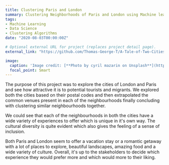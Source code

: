 ```yaml
---
title: Clustering Paris and London
summary: Clustering Neighborhoods of Paris and London using Machine learning.
tags:
- Machine Learning
- Data Science
- Clustering Algorithms
date: "2020-08-03T00:00:00Z"

# Optional external URL for project (replaces project detail page).
external_link: "https://github.com/Thomas-George-T/A-Tale-of-Two-Cities"

image:
  caption: 'Image credit: [**Photo by cyril mazarin on Unsplash**](https://miro.medium.com/max/700/0*ssrm8y8ktM7SaVZV)'
  focal_point: Smart  
---
```


The purpose of this project was to explore the cities of London and Paris and see how attractive it is to potential tourists and migrants. We explored both the cities based on their postal codes and then extrapolated the common venues present in each of the neighbourhoods finally concluding with clustering similar neighbourhoods together.

We could see that each of the neighbourhoods in both the cities have a wide variety of experiences to offer which is unique in it's own way. The cultural diversity is quite evident which also gives the feeling of a sense of inclusion.

Both Paris and London seem to offer a vacation stay or a romantic getaway with a lot of places to explore, beautiful landscapes, amazing food and a wide variety of culture. Overall, it's up to the stakeholders to decide which experience they would prefer more and which would more to their liking.
